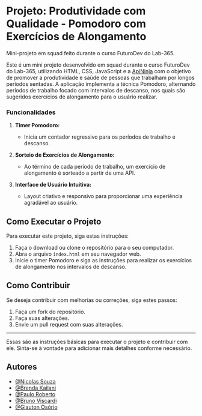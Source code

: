 # Projeto: Produtividade com Qualidade - Pomodoro com Exercícios de Alongamento

Mini-projeto em squad feito durante o curso FuturoDev do Lab-365.

Este é um mini projeto desenvolvido em squad durante o curso FuturoDev do Lab-365, utilizando HTML, CSS, JavaScript e a [ApiNinja](https://api-ninjas.com/) com o objetivo de promover a produtividade e saúde de pessoas que trabalham por longos períodos sentadas. A aplicação implementa a técnica Pomodoro, alternando períodos de trabalho focado com intervalos de descanso, nos quais são sugeridos exercícios de alongamento para o usuário realizar.

### Funcionalidades

1. **Timer Pomodoro:**

   - Inicia um contador regressivo para os períodos de trabalho e descanso.

2. **Sorteio de Exercícios de Alongamento:**

   - Ao término de cada período de trabalho, um exercício de alongamento é sorteado a partir de uma API.

3. **Interface de Usuário Intuitiva:**
   - Layout criativo e responsivo para proporcionar uma experiência agradável ao usuário.

## Como Executar o Projeto

Para executar este projeto, siga estas instruções:

1. Faça o download ou clone o repositório para o seu computador.
2. Abra o arquivo `index.html` em seu navegador web.
3. Inicie o timer Pomodoro e siga as instruções para realizar os exercícios de alongamento nos intervalos de descanso.

## Como Contribuir

Se deseja contribuir com melhorias ou correções, siga estes passos:

1. Faça um fork do repositório.
2. Faça suas alterações.
3. Envie um pull request com suas alterações.

---

Essas são as instruções básicas para executar o projeto e contribuir com ele. Sinta-se à vontade para adicionar mais detalhes conforme necessário.

## Autores

- [@Nicolas Souza](https://github.com/Nicolas-Souza-Dev)
- [@Brenda Kailani](https://github.com/brenda-kailani)
- [@Paulo Roberto](https://github.com/PauloRFJ)
- [@Bruno Viscardi](https://github.com/BrunoViscardi)
- [@Glauton Osório](https://github.com/glautonOsorio)
